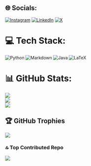 
## 🌐 Socials:
[![Instagram](https://img.shields.io/badge/Instagram-%23E4405F.svg?logo=Instagram&logoColor=white)](https://www.instagram.com/ashikdavidroy/) 
[![LinkedIn](https://img.shields.io/badge/LinkedIn-%230077B5.svg?logo=linkedin&logoColor=white)](https://linkedin.com/in/ashik-david-roy/) 
[![X](https://img.shields.io/badge/X-black.svg?logo=X&logoColor=white)](https://x.com/PhantsmDelirium) 

# 💻 Tech Stack:
![Python](https://img.shields.io/badge/python-3670A0?style=for-the-badge&logo=python&logoColor=ffdd54) ![Markdown](https://img.shields.io/badge/markdown-%23000000.svg?style=for-the-badge&logo=markdown&logoColor=white) ![Java](https://img.shields.io/badge/java-%23ED8B00.svg?style=for-the-badge&logo=openjdk&logoColor=white) ![LaTeX](https://img.shields.io/badge/latex-%23008080.svg?style=for-the-badge&logo=latex&logoColor=white)
# 📊 GitHub Stats:
![](https://github-readme-stats.vercel.app/api?username=AshikDavidRoy&theme=dark&hide_border=false&include_all_commits=true&count_private=true)<br/>
![](https://github-readme-streak-stats.herokuapp.com/?user=AshikDavidRoy&theme=dark&hide_border=false)<br/>
![](https://github-readme-stats.vercel.app/api/top-langs/?username=AshikDavidRoy&theme=dark&hide_border=false&include_all_commits=true&count_private=true&layout=compact)

## 🏆 GitHub Trophies
![](https://github-profile-trophy.vercel.app/?username=AshikDavidRoy&theme=radical&no-frame=false&no-bg=false&margin-w=4)

### 🔝 Top Contributed Repo
![](https://github-contributor-stats.vercel.app/api?username=AshikDavidRoy&limit=5&theme=dark&combine_all_yearly_contributions=true)

<!-- Proudly created with GPRM ( https://gprm.itsvg.in ) -->

